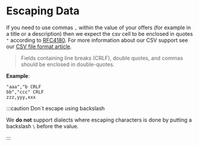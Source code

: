# Escaping Data

If you need to use commas `,` within the value of your offers (for example in a title or a description) then we expect the csv cell to be enclosed in quotes `"` according to [RFC4180](https://datatracker.ietf.org/doc/html/rfc4180.html#section-2). For more information about our CSV support see our [CSV file format article](/advanced/csv/index.md).

> Fields containing line breaks (CRLF), double quotes, and commas should be enclosed in double-quotes.

**Example**:

```csv
"aaa","b CRLF
bb","ccc" CRLF
zzz,yyy,xxx
```

:::caution Don´t escape using backslash

We **do not** support dialects where escaping characters is done by putting a backslash `\` before the value.

:::